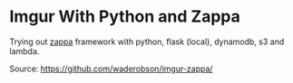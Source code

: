 # Imgur With Python and Zappa

Trying out [zappa](https://github.com/Miserlou/Zappa) framework with python, flask (local), dynamodb, s3 and lambda.

Source: https://github.com/waderobson/imgur-zappa/